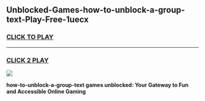 
## Unblocked-Games-how-to-unblock-a-group-text-Play-Free-1uecx
<h3>
<a href="https://premium76.site?title=how-to-unblock-a-group-text&ref=21A">CLICK TO PLAY</a></h3>
<hr>

<h3>
<a href="https://premium76.site?title=how-to-unblock-a-group-text&ref=21A">CLICK 2 PLAY</a>
  
</h3>

<a href="https://premium76.site?title=how-to-unblock-a-group-text&ref=21A"><img src="https://clearcache.store/games.png"></a>


**how-to-unblock-a-group-text games unblocked: Your Gateway to Fun and Accessible Online Gaming**

